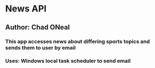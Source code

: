 # News API
<h2>Author: Chad ONeal<h3>
<h3> This app accesses news about differing sports topics and sends them to user by email <br>
<h3> Uses: Windows local task scheduler to send email  
